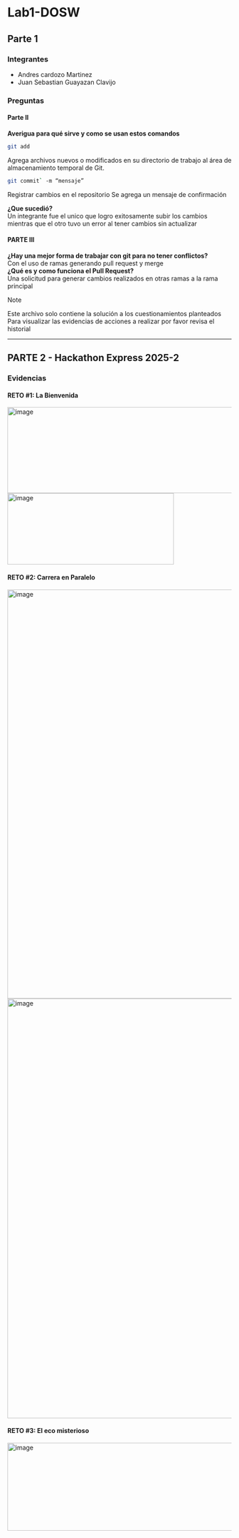 # Lab1-DOSW
## Parte 1
### Integrantes
- Andres cardozo Martinez
- Juan Sebastian Guayazan Clavijo

### Preguntas
#### Parte ll
**Averigua para qué sirve y como se usan estos comandos** 
```bash
git add
```
Agrega archivos nuevos o modificados en su directorio de trabajo al área de almacenamiento temporal de Git.
```bash
git commit` -m “mensaje”
```
Registrar cambios en el repositorio
Se agrega un mensaje de confirmación

**¿Que sucedió?**       
Un integrante fue el unico que logro exitosamente subir los cambios mientras que el otro tuvo un error al tener cambios sin actualizar


#### PARTE III 
**¿Hay una mejor forma de trabajar con git para no tener conflictos?**     
Con el uso de ramas generando pull request y merge    
**¿Qué es y como funciona el Pull Request?**     
Una solicitud para generar cambios realizados en otras ramas a la rama principal

> [!NOTE]
> Este archivo solo contiene la solución a los cuestionamientos planteados     
> Para visualizar las evidencias de acciones a realizar por favor revisa el historial

---

## PARTE 2 -  Hackathon Express 2025-2
### Evidencias
#### RETO #1: La Bienvenida 
<img width="1868" height="193" alt="image" src="https://github.com/user-attachments/assets/70c6be8b-e5df-4a59-8444-43797e8069da" />
<img width="374" height="160" alt="image" src="https://github.com/user-attachments/assets/e5cc5db9-4c06-45a0-8def-15c981cec83b" />

#### RETO #2: Carrera en Paralelo
<img width="1239" height="917" alt="image" src="https://github.com/user-attachments/assets/e7945789-48b6-4c30-8e1f-6a14c611f864" />
<img width="1257" height="941" alt="image" src="https://github.com/user-attachments/assets/20476a7b-f703-4272-af1f-41e25b323f59" />

#### RETO #3: El eco misterioso 
<img width="1023" height="197" alt="image" src="https://github.com/user-attachments/assets/cdc604d7-36f3-4337-84cd-cda28d2bf12c" />
